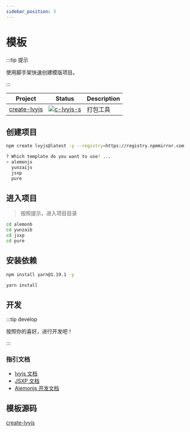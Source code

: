 ```yaml
---
sidebar_position: 3
---
```


# 模板

:::tip 提示

使用脚手架快速创建模版项目。

:::

| Project        | Status                    | Description |
| -------------- | ------------------------- | ----------- |
| [create-lvyjs] | [![c-lvyjs-s]][c-lvyjs-p] | 打包工具    |

[create-lvyjs]: https://github.com/lemonade-lab/lvyjs/tree/main/packages/create-lvyjs
[c-lvyjs-s]: https://img.shields.io/npm/v/create-lvyjs.svg
[c-lvyjs-p]: https://www.npmjs.com/package/create-lvyjs

## 创建项目

```bash
npm create lvyjs@latest -y --registry=https://registry.npmmirror.com
```

```bash title="选择模版"
? Which template do you want to use? ...
> alemonjs
  yunzaijs
  jsxp
  pure
```

## 进入项目

> 按照提示，进入项目目录

```bash title="进入项目"
cd alemonb
cd yunzaib
cd jsxp
cd pure
```

## 安装依赖

```bash title="包管理"
npm install yarn@1.19.1 -y
```

```bash title="安装依赖"
yarn install
```

## 开发

:::tip develop

按照你的喜好，进行开发吧！

:::

### 指引文档

- [lvyjs 文档](./tools/lvyjs)
- [JSXP 文档](./tools/jsxp)
- [Alemonjs 开发文档](https://alemonjs.com/)

## 模板源码

[create-lvyjs](https://github.com/lemonade-lab/lvyjs/tree/main/packages/create-lvyjs/bin/template)
